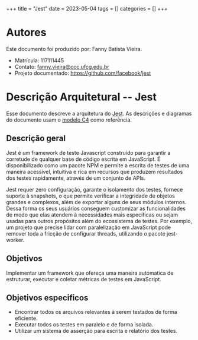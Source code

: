 +++
title = "Jest"
date = 2023-05-04
tags = []
categories = []
+++

# Autores

Este documento foi produzido por: Fanny Batista Vieira.

- Matrícula: 117111445
- Contato: fanny.vieira@ccc.ufcg.edu.br
- Projeto documentado: https://github.com/facebook/jest

# Descrição Arquitetural -- Jest

Esse documento descreve a arquitetura do [Jest](https://github.com/facebook/jest). As descrições e diagramas do documento usam o [modelo C4](https://c4model.com/) como referência.

## Descrição geral

Jest é um framework de teste Javascript construído para garantir a corretude de qualquer base de código escrita em JavaScript. É disponibilizado como um pacote NPM e permite a escrita de testes de uma maneira acessível, intuitiva e rica em recursos que produzem resultados dos testes rapidamente, através de um conjunto de APIs.

Jest requer zero configuração, garante o isolamento dos testes, fornece suporte à snapshots, o que permite verificar a integridade de objetos grandes e complexos, além de exportar alguns de seus módulos internos. Dessa forma os seus usuários conseguem customizar as funcionalidades de modo que elas atendem à necessidades mais especificas ou sejam usadas para outros propósitos além do ecossistema de testes. Por exemplo, um projeto que precise lidar com paralelização em JavaScript pode remover toda a fricção de configurar threads, utilizando o pacote jest-worker.

## Objetivos

Implementar um framework que ofereça uma maneira autómatica de estruturar, executar e coletar métricas de testes em JavaScript.

## Objetivos especificos

- Encontrar todos os arquivos relevantes à serem testados de forma eficiente.
- Executar todos os testes em paralelo e de forma isolada.
- Utilizar um sistema de asserção para escrita e relatório dos testes.

